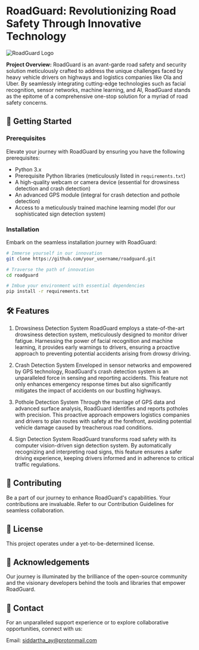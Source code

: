 # **RoadGuard: Revolutionizing Road Safety Through Innovative Technology**
![RoadGuard Logo](https://its-norway.no/wp-content/uploads/2023/02/Roadguard-logo.png)

**Project Overview:**
RoadGuard is an avant-garde road safety and security solution meticulously crafted to address the unique challenges faced by heavy vehicle drivers on highways and logistics companies like Ola and Uber. By seamlessly integrating cutting-edge technologies such as facial recognition, sensor networks, machine learning, and AI, RoadGuard stands as the epitome of a comprehensive one-stop solution for a myriad of road safety concerns.


## 🚀 Getting Started

### Prerequisites
Elevate your journey with RoadGuard by ensuring you have the following prerequisites:

- Python 3.x
- Prerequisite Python libraries (meticulously listed in `requirements.txt`)
- A high-quality webcam or camera device (essential for drowsiness detection and crash detection)
- An advanced GPS module (integral for crash detection and pothole detection)
- Access to a meticulously trained machine learning model (for our sophisticated sign detection system)

### Installation
Embark on the seamless installation journey with RoadGuard:

```bash
# Immerse yourself in our innovation
git clone https://github.com/your_username/roadguard.git

# Traverse the path of innovation
cd roadguard

# Imbue your environment with essential dependencies
pip install -r requirements.txt
```

## 🛠️ Features
1) Drowsiness Detection System
RoadGuard employs a state-of-the-art drowsiness detection system, meticulously designed to monitor driver fatigue. Harnessing the power of facial recognition and machine learning, it provides early warnings to drivers, ensuring a proactive approach to preventing potential accidents arising from drowsy driving.

2) Crash Detection System
Enveloped in sensor networks and empowered by GPS technology, RoadGuard's crash detection system is an unparalleled force in sensing and reporting accidents. This feature not only enhances emergency response times but also significantly mitigates the impact of accidents on our bustling highways.

3) Pothole Detection System
Through the marriage of GPS data and advanced surface analysis, RoadGuard identifies and reports potholes with precision. This proactive approach empowers logistics companies and drivers to plan routes with safety at the forefront, avoiding potential vehicle damage caused by treacherous road conditions.

4) Sign Detection System
RoadGuard transforms road safety with its computer vision-driven sign detection system. By automatically recognizing and interpreting road signs, this feature ensures a safer driving experience, keeping drivers informed and in adherence to critical traffic regulations.

## 🤝 Contributing
Be a part of our journey to enhance RoadGuard's capabilities. Your contributions are invaluable. Refer to our Contribution Guidelines for seamless collaboration.

## 📄 License
This project operates under a yet-to-be-determined license.

## 🙏 Acknowledgements
Our journey is illuminated by the brilliance of the open-source community and the visionary developers behind the tools and libraries that empower RoadGuard.

## 📢 Contact
For an unparalleled support experience or to explore collaborative opportunities, connect with us:

Email: siddartha_ay@protonmail.com
